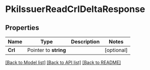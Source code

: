 # PkiIssuerReadCrlDeltaResponse


## Properties

Name | Type | Description | Notes
------------ | ------------- | ------------- | -------------
**Crl** | Pointer to **string** |  | [optional] 





[[Back to Model list]](../README.md#documentation-for-models) [[Back to API list]](../README.md#documentation-for-api-endpoints) [[Back to README]](../README.md)


